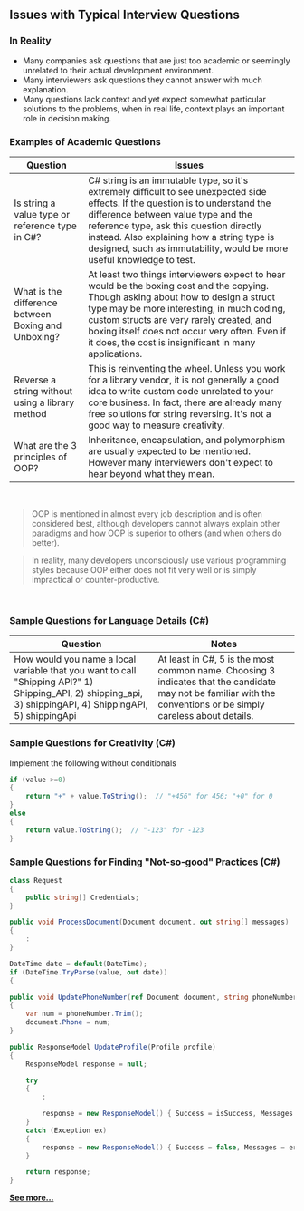 ## Issues with Typical Interview Questions

### In Reality
* Many companies ask questions that are just too academic or seemingly unrelated to their actual development environment.
* Many interviewers ask questions they cannot answer with much explanation.
* Many questions lack context and yet expect somewhat particular solutions to the problems, when in real life, context plays an important role in decision making.


### Examples of Academic Questions
|Question|Issues|
|-----|-----|
|Is string a value type or reference type in C#?|C# string is an immutable type, so it's extremely difficult to see unexpected side effects. If the question is to understand the difference between value type and the reference type, ask this question directly instead. Also explaining how a string type is designed, such as immutability, would be more useful knowledge to test.|
|What is the difference between Boxing and Unboxing?|At least two things interviewers expect to hear would be the boxing cost and the copying. Though asking about how to design a struct type may be more interesting, in much coding, custom structs are very rarely created, and boxing itself does not occur very often. Even if it does, the cost is insignificant in many applications.|
|Reverse a string without using a library method|This is reinventing the wheel. Unless you work for a library vendor, it is not generally a good idea to write custom code unrelated to your core business. In fact, there are already many free solutions for string reversing. It's not a good way to measure creativity.|
|What are the 3 principles of OOP?|Inheritance, encapsulation, and polymorphism are usually expected to be mentioned. However many interviewers don't expect to hear beyond what they mean.|

<br/>

> OOP is mentioned in almost every job description and is often considered best, although developers cannot always explain other paradigms and how OOP is superior to others (and when others do better). 

> In reality, many developers unconsciously use various programming styles because OOP either does not fit very well or is simply impractical or counter-productive.

<br/>

### Sample Questions for Language Details (C#)
|Question|Notes|
|-----|-----|
|How would you name a local variable that you want to call "Shipping API?"  1) Shipping_API, 2) shipping_api, 3) shippingAPI, 4) ShippingAPI, 5) shippingApi|At least in C#, 5 is the most common name. Choosing 3 indicates that the candidate may not be familiar with the conventions or be simply careless about details.|


### Sample Questions for Creativity  (C#)
Implement the following without conditionals
``` csharp
if (value >=0)
{
    return "+" + value.ToString();  // "+456" for 456; "+0" for 0
}
else
{
    return value.ToString();  // "-123" for -123
}
```
<!-- value.ToString(((char)(((value >> 31) + 1) * 43)) + "0") -->

### Sample Questions for Finding "Not-so-good" Practices (C#)
``` csharp
class Request
{
    public string[] Credentials;
}
```
``` csharp
public void ProcessDocument(Document document, out string[] messages)
{
    :
}
```
``` csharp
DateTime date = default(DateTime);
if (DateTime.TryParse(value, out date))
{
```
``` csharp
public void UpdatePhoneNumber(ref Document document, string phoneNumber)
{
    var num = phoneNumber.Trim();
    document.Phone = num;
}
```
``` csharp
public ResponseModel UpdateProfile(Profile profile)
{
    ResponseModel response = null;

    try
    {
        :

        response = new ResponseModel() { Success = isSuccess, Messages = messages };
    }
    catch (Exception ex)
    {
        response = new ResponseModel() { Success = false, Messages = errorMessages };
    }

    return response;
}
```

**[See more...](InterviewQuestions-FindCodingIssues.md)**



